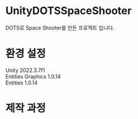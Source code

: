# UnityDOTSSpaceShooter
DOTS로 Space Shooter를 만든 프로젝트 입니다.

# 환경 설정
Unity 2022.3.7f1      
Entities Graphics 1.0.14      
Entities 1.0.14

# 제작 과정
